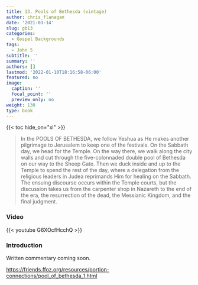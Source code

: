 ```yaml
---
title: 13. Pools of Bethesda (vintage)
author: chris_flanagan
date: '2021-03-14'
slug: gb13
categories:
  - Gospel Backgrounds
tags:
  - John 5
subtitle: ''
summary: ''
authors: []
lastmod: '2022-01-10T18:16:58-06:00'
featured: no
image:
  caption: ''
  focal_point: ''
  preview_only: no
weight: 130
type: book
---
```


{{< toc hide_on="xl" >}}

> In the POOLS OF BETHESDA, we follow Yeshua as He makes another pilgrimage to Jerusalem to keep one of the festivals. On the Sabbath day, we head for the Temple. On the way there, we walk along the city walls and cut through the five-colonnaded double pool of Bethesda on our way to the Sheep Gate. Then we duck inside and up to the Temple to spend the rest of the day, where a delegation from the religious leaders in Judea reprimands Him for healing on the Sabbath. The ensuing discourse occurs within the Temple courts, but the discussion takes us from the carpenter shop in Nazareth to the end of the era, the resurrection of the dead, the Messianic Kingdom, and the final judgment.

### Video

{{< youtube G6XOcfHcchQ >}}



### Introduction 

Written commentary coming soon.

https://friends.ffoz.org/resources/portion-connections/pool_of_bethesda_1.html